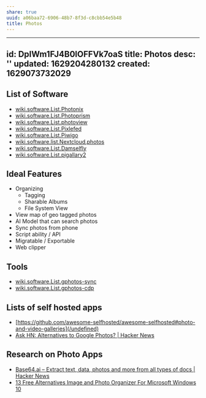 ```yaml
---
share: true
uuid: a06baa72-6906-48b7-8f3d-c8cbb54e5b48
title: Photos
---
```

---
id: DpIWm1FJ4B0lOFFVk7oaS
title: Photos
desc: ''
updated: 1629204280132
created: 1629073732029
---

## List of Software

* [wiki.software.List.Photonix](/undefined)
* [wiki.software.List.Photoprism](/undefined)
* [wiki.software.List.photoview](/undefined)
* [wiki.software.List.Pixlefed](/undefined)
* [wiki.software.List.Piwigo](/undefined)
* [wiki.software.list.Nextcloud.photos](/undefined)
* [wiki.software.List.Damselfly](/undefined)
* [wiki.software.List.pigallary2](/undefined)

## Ideal Features

* Organizing
  * Tagging
  * Sharable Albums
  * File System View
* View map of geo tagged photos
* AI Model that can search photos
* Sync photos from phone
* Script ability / API
* Migratable / Exportable
* Web clipper

## Tools

* [wiki.software.List.gphotos-sync](/undefined)
* [wiki.software.List.gphotos-cdp](/undefined)

## Lists of self hosted apps

* [https://github.com/awesome-selfhosted/awesome-selfhosted#photo-and-video-galleries](/undefined)
* [Ask HN: Alternatives to Google Photos? | Hacker News](https://news.ycombinator.com/item?id=27338008)

## Research on Photo Apps

* [Base64.ai – Extract text, data, photos and more from all types of docs | Hacker News](https://news.ycombinator.com/item?id=26085538)
* [13 Free Alternatives Image and Photo Organizer For Microsoft Windows 10](https://www.geckoandfly.com/2306/alternative-photo-organizer-acdsee-10-photo-manager/)